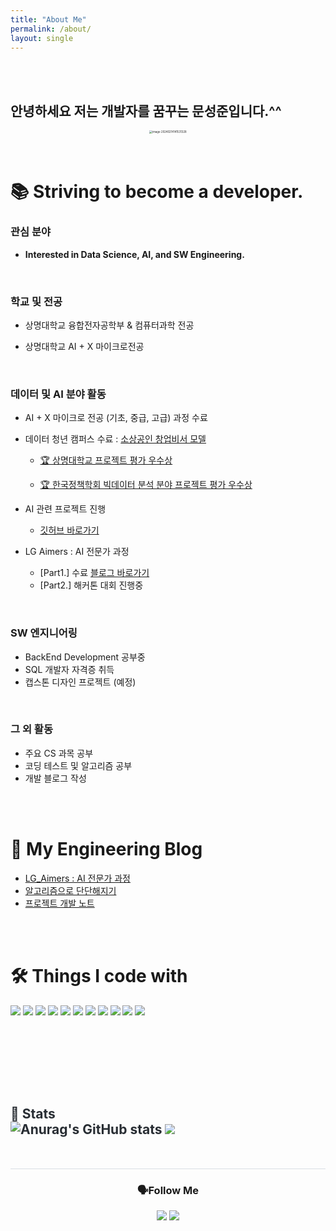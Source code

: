 ```yaml
---
title: "About Me"
permalink: /about/
layout: single
---
```


<br>

<br>



## 안녕하세요 저는 개발자를 꿈꾸는 문성준입니다.^^

<div style="text-align:center;">
  <img src="{{site.url}}/images/about/image-20240214141531328.png" alt="image-20240214141531328" style="zoom:30%;" />
</div>

<br>

<br>

# 📚 Striving to become a developer.

### **관심 분야**

-  **Interested in Data Science, AI, and SW Engineering.**

<br>

### **학교 및 전공**

-  상명대학교 융합전자공학부 & 컴퓨터과학 전공 

-  상명대학교 AI + X 마이크로전공

<br>

### 데이터 및 AI 분야 활동

-  AI + X 마이크로 전공 (기초, 중급, 고급) 과정 수료

-  데이터 청년 캠퍼스 수료  : [소상공인 창업비서 모델](https://github.com/dessertgomjelly/Data-youth-campus)

   -  [🏆 상명대학교 프로젝트 평가 우수상](https://github.com/dessertgomjelly/Data-youth-campus/blob/main/Awards/awards1.jpeg)

   -  [🏆 한국정책학회 빅데이터 분석 분야 프로젝트 평가 우수상](https://github.com/dessertgomjelly/Data-youth-campus/blob/main/Awards/awards2.jpeg)

-  AI 관련 프로젝트 진행 
   -  [깃허브 바로가기](https://github.com/dessertgomjelly)

-  LG Aimers : AI 전문가 과정 
   -  [Part1.] 수료 [블로그 바로가기](https://dessertgomjelly.github.io/categories/#lg-aimers)
   -  [Part2.] 해커톤 대회 진행중

<br>

### SW 엔지니어링

-  BackEnd Development 공부중
-  SQL 개발자 자격증 취득
-  캡스톤 디자인 프로젝트 (예정)

 <br>

### 그 외 활동

-  주요 CS 과목 공부
-  코딩 테스트 및 알고리즘 공부
-  개발 블로그 작성



<br>

<br>



# 🌙 My Engineering Blog 

-  [LG_Aimers : AI 전문가 과정](https://dessertgomjelly.github.io/categories/#lg-aimers) 
-  [알고리즘으로 단단해지기](https://dessertgomjelly.github.io/categories/#algorithm) 
-  [프로젝트 개발 노트](https://dessertgomjelly.github.io/categories/#project)

<br>

<br>

# 🛠️ Things I code with 

<div align=left>
<img src="https://img.shields.io/badge/python-3776AB?style=for-the-badge&logo=python&logoColor=white">
<img src="https://img.shields.io/badge/java-007396?style=for-the-badge&logo=java&logoColor=white">
<img src="https://img.shields.io/badge/OpenJDK-437291?style=for-the-badge&logo=OpenJDK&logoColor=white"/>
<img src="https://img.shields.io/badge/C-A8B9CC?style=for-the-badge&logo=C&logoColor=white"/>
<img src="https://img.shields.io/badge/c++-00599C?style=for-the-badge&logo=c%2B%2B&logoColor=white">
<img src="https://img.shields.io/badge/mysql-4479A1?style=for-the-badge&logo=mysql&logoColor=white">
<img src="https://img.shields.io/badge/mongoDB-47A248?style=for-the-badge&logo=MongoDB&logoColor=white">
<img src="https://img.shields.io/badge/spring-6DB33F?style=for-the-badge&logo=spring&logoColor=white">
<img src="https://img.shields.io/badge/springboot-6DB33F?style=for-the-badge&logo=springboot&logoColor=white">
<img src="https://img.shields.io/badge/git-F05032?style=for-the-badge&logo=git&logoColor=white">
<img src="https://img.shields.io/badge/github-181717?style=for-the-badge&logo=github&logoColor=white">

​    

<br>

<br>

 

<br>

<br>

<h2 style="border-bottom: 1px solid #d8dee4; color: #282d33;"> 🏅 Stats
<div align="left">
  <img src="https://github-readme-stats.vercel.app/api?username=dessertgomjelly&show_icons=true&theme=graywhite" alt="Anurag's GitHub stats" />
<img src="https://github-readme-stats.vercel.app/api/top-langs/?username=dessertgomjelly&layout=compact&bg_color=180,00000000,&title_color=000000&text_color=000000" />
</div>



<br>

<br>

<h3 align="center"> 🗣️Follow Me
<p align="center">
  <a href="https://www.instagram.com/dessert_gomjelly/"><img src="https://img.shields.io/badge/Instagram-E4405F?style=flat-square&logo=Instagram&logoColor=white&link=https://www.instagram.com/hye_inisfree/"/></a>
  <a href="mailto:msj12910@naver.com"><img src="https://img.shields.io/badge/Mail-d14836?style=flat-square&logo=Gmail&logoColor=white&link=msj1291@naver.com"/></a>
</p>


